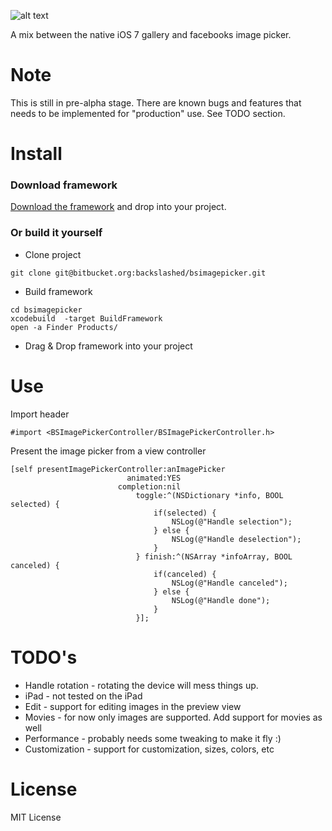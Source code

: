![alt text](https://bitbucket.org/backslashed/bsimagepicker/downloads/demo.gif "Demo gif")

A mix between the native iOS 7 gallery and facebooks image picker.
# Note
This is still in pre-alpha stage. There are known bugs and features that needs to be implemented for "production" use. See TODO section.
# Install
### Download framework
[Download the framework](https://bitbucket.org/backslashed/bsimagepicker/downloads/BSImagePickerController.framework.zip "framework") and drop into your project.
### Or build it yourself
* Clone project
```shell
git clone git@bitbucket.org:backslashed/bsimagepicker.git
```
* Build framework
```shell
cd bsimagepicker
xcodebuild  -target BuildFramework
open -a Finder Products/
```
* Drag & Drop framework into your project
# Use
Import header
```objc
#import <BSImagePickerController/BSImagePickerController.h>
```

Present the image picker from a view controller
```objc
[self presentImagePickerController:anImagePicker
                          animated:YES
                        completion:nil
                            toggle:^(NSDictionary *info, BOOL selected) {
                                if(selected) {
                                    NSLog(@"Handle selection");
                                } else {
                                    NSLog(@"Handle deselection");
                                }
                            } finish:^(NSArray *infoArray, BOOL canceled) {
                                if(canceled) {
                                    NSLog(@"Handle canceled");
                                } else {
                                    NSLog(@"Handle done");
                                }
                            }];
```
# TODO's
* Handle rotation - rotating the device will mess things up.
* iPad - not tested on the iPad
* Edit - support for editing images in the preview view
* Movies - for now only images are supported. Add support for movies as well
* Performance - probably needs some tweaking to make it fly :)
* Customization - support for customization, sizes, colors, etc
# License
MIT License